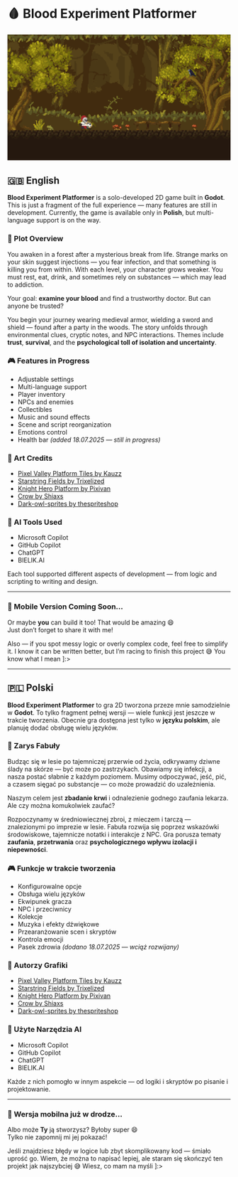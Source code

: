 # 🩸 Blood Experiment Platformer

![screen1](blood_experiment_platformer.png)

## 🇬🇧 English

**Blood Experiment Platformer** is a solo-developed 2D game built in **Godot**. This is just a fragment of the full experience — many features are still in development. Currently, the game is available only in **Polish**, but multi-language support is on the way.

### 🧪 Plot Overview

You awaken in a forest after a mysterious break from life. Strange marks on your skin suggest injections — you fear infection, and that something is killing you from within. With each level, your character grows weaker. You must rest, eat, drink, and sometimes rely on substances — which may lead to addiction.

Your goal: **examine your blood** and find a trustworthy doctor. But can anyone be trusted?

You begin your journey wearing medieval armor, wielding a sword and shield — found after a party in the woods. The story unfolds through environmental clues, cryptic notes, and NPC interactions. Themes include **trust**, **survival**, and the **psychological toll of isolation and uncertainty**.

### 🎮 Features in Progress

- Adjustable settings  
- Multi-language support  
- Player inventory  
- NPCs and enemies  
- Collectibles  
- Music and sound effects  
- Scene and script reorganization
- Emotions control
- Health bar *(added 18.07.2025 — still in progress)*

### 🎨 Art Credits

- [Pixel Valley Platform Tiles by Kauzz](https://kauzz.itch.io/pixel-valley-plataform-tiles)  
- [Starstring Fields by Trixelized](https://trixelized.itch.io/starstring-fields)  
- [Knight Hero Platform by Pixivan](https://pixivan.itch.io/knight-hero-platfor)  
- [Crow by Shiaxs](https://shiaxs.itch.io/crow)  
- [Dark-owl-sprites by thespriteshop](https://thespriteshop.itch.io/dark-owl-sprites)

### 🤖 AI Tools Used

- Microsoft Copilot  
- GitHub Copilot  
- ChatGPT  
- BIELIK.AI  

Each tool supported different aspects of development — from logic and scripting to writing and design.

---

### 📱 Mobile Version Coming Soon…

Or maybe **you** can build it too! That would be amazing 😄  
Just don’t forget to share it with me!

Also — if you spot messy logic or overly complex code, feel free to simplify it. I know it can be written better, but I’m racing to finish this project 😅 You know what I mean ]:>

---

## 🇵🇱 Polski

**Blood Experiment Platformer** to gra 2D tworzona przeze mnie samodzielnie w **Godot**. To tylko fragment pełnej wersji — wiele funkcji jest jeszcze w trakcie tworzenia. Obecnie gra dostępna jest tylko w **języku polskim**, ale planuję dodać obsługę wielu języków.

### 🧪 Zarys Fabuły

Budząc się w lesie po tajemniczej przerwie od życia, odkrywamy dziwne ślady na skórze — być może po zastrzykach. Obawiamy się infekcji, a nasza postać słabnie z każdym poziomem. Musimy odpoczywać, jeść, pić, a czasem sięgać po substancje — co może prowadzić do uzależnienia.

Naszym celem jest **zbadanie krwi** i odnalezienie godnego zaufania lekarza. Ale czy można komukolwiek zaufać?

Rozpoczynamy w średniowiecznej zbroi, z mieczem i tarczą — znalezionymi po imprezie w lesie. Fabuła rozwija się poprzez wskazówki środowiskowe, tajemnicze notatki i interakcje z NPC. Gra porusza tematy **zaufania**, **przetrwania** oraz **psychologicznego wpływu izolacji i niepewności**.

### 🎮 Funkcje w trakcie tworzenia

- Konfigurowalne opcje  
- Obsługa wielu języków  
- Ekwipunek gracza  
- NPC i przeciwnicy  
- Kolekcje  
- Muzyka i efekty dźwiękowe  
- Przearanżowanie scen i skryptów
- Kontrola emocji
- Pasek zdrowia *(dodano 18.07.2025 — wciąż rozwijany)*

### 🎨 Autorzy Grafiki

- [Pixel Valley Platform Tiles by Kauzz](https://kauzz.itch.io/pixel-valley-plataform-tiles)  
- [Starstring Fields by Trixelized](https://trixelized.itch.io/starstring-fields)  
- [Knight Hero Platform by Pixivan](https://pixivan.itch.io/knight-hero-platfor)  
- [Crow by Shiaxs](https://shiaxs.itch.io/crow)  
- [Dark-owl-sprites by thespriteshop](https://thespriteshop.itch.io/dark-owl-sprites)

### 🤖 Użyte Narzędzia AI

- Microsoft Copilot  
- GitHub Copilot  
- ChatGPT  
- BIELIK.AI  

Każde z nich pomogło w innym aspekcie — od logiki i skryptów po pisanie i projektowanie.

---

### 📱 Wersja mobilna już w drodze…

Albo może **Ty** ją stworzysz? Byłoby super 😄  
Tylko nie zapomnij mi jej pokazać!

Jeśli znajdziesz błędy w logice lub zbyt skomplikowany kod — śmiało uprość go. Wiem, że można to napisać lepiej, ale staram się skończyć ten projekt jak najszybciej 😅 Wiesz, co mam na myśli ]:>
